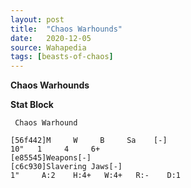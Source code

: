 ```yaml
---
layout: post
title:  "Chaos Warhounds"
date:   2020-12-05
source: Wahapedia
tags: [beasts-of-chaos]
---
```


**Chaos Warhounds**

**Stat Block**
```
 Chaos Warhound
```

```
[56f442]M     W     B     Sa    [-]
10"   1     4     6+    
[e85545]Weapons[-]
[c6c930]Slavering Jaws[-]
1"     A:2    H:4+   W:4+   R:-    D:1   
```


